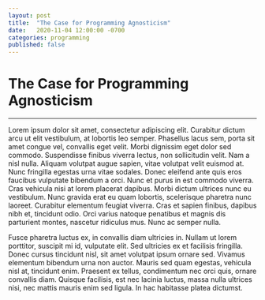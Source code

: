 ```yaml
---
layout: post
title:  "The Case for Programming Agnosticism"
date:   2020-11-04 12:00:00 -0700
categories: programming 
published: false
---
```


# The Case for Programming Agnosticism

-----

Lorem ipsum dolor sit amet, consectetur adipiscing elit. Curabitur dictum arcu ut elit vestibulum, at lobortis leo semper. Phasellus lacus sem, porta sit amet congue vel, convallis eget velit. Morbi dignissim eget dolor sed commodo. Suspendisse finibus viverra lectus, non sollicitudin velit. Nam a nisl nulla. Aliquam volutpat augue sapien, vitae volutpat velit euismod at. Nunc fringilla egestas urna vitae sodales. Donec eleifend ante quis eros faucibus vulputate bibendum a orci. Nunc et purus in est commodo viverra. Cras vehicula nisi at lorem placerat dapibus. Morbi dictum ultrices nunc eu vestibulum. Nunc gravida erat eu quam lobortis, scelerisque pharetra nunc laoreet. Curabitur elementum feugiat viverra. Cras et sapien finibus, dapibus nibh et, tincidunt odio. Orci varius natoque penatibus et magnis dis parturient montes, nascetur ridiculus mus. Nunc ac semper nulla.

Fusce pharetra luctus ex, in convallis diam ultricies in. Nullam ut lorem porttitor, suscipit mi id, vulputate elit. Sed ultricies ex et facilisis fringilla. Donec cursus tincidunt nisl, sit amet volutpat ipsum ornare sed. Vivamus elementum bibendum urna non auctor. Mauris sed quam egestas, vehicula nisl at, tincidunt enim. Praesent ex tellus, condimentum nec orci quis, ornare convallis diam. Quisque facilisis, est nec lacinia luctus, massa nulla ultrices nisi, nec mattis mauris enim sed ligula. In hac habitasse platea dictumst.
